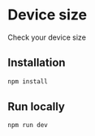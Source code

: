 # Device size

Check your device size

## Installation

```bash
npm install
```

## Run locally

```
npm run dev
```
